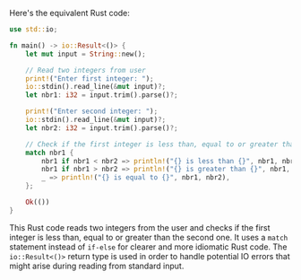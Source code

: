  Here's the equivalent Rust code:

```rust
use std::io;

fn main() -> io::Result<()> {
    let mut input = String::new();

    // Read two integers from user
    print!("Enter first integer: ");
    io::stdin().read_line(&mut input)?;
    let nbr1: i32 = input.trim().parse()?;

    print!("Enter second integer: ");
    io::stdin().read_line(&mut input)?;
    let nbr2: i32 = input.trim().parse()?;

    // Check if the first integer is less than, equal to or greater than the second integer
    match nbr1 {
        nbr1 if nbr1 < nbr2 => println!("{} is less than {}", nbr1, nbr2),
        nbr1 if nbr1 > nbr2 => println!("{} is greater than {}", nbr1, nbr2),
        _ => println!("{} is equal to {}", nbr1, nbr2),
    };

    Ok(())
}
```

This Rust code reads two integers from the user and checks if the first integer is less than, equal to or greater than the second one. It uses a `match` statement instead of `if-else` for clearer and more idiomatic Rust code. The `io::Result<()>` return type is used in order to handle potential IO errors that might arise during reading from standard input.
